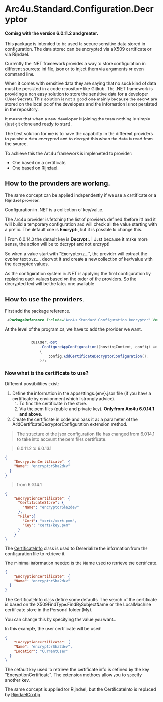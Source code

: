 # Arc4u.Standard.Configuration.Decryptor

#### Coming with the version 6.0.11.2 and greater.

This package is intended to be used to secure sensitive data stored in configuration. The data stored can be encrypted via a X509 certificate or via Rijndael.

Currently the .NET framework provides a way to store configuration in different sources: ini file, json or to inject them via arguments or even command line.

When it comes with sensitive data they are saying that no such kind of data must be persisted in a code repository like Github. The .NET framework is providing a non easy solution to store the sensitive data for a developer (User Secret). This solution is not a good one mainly because the secret are stored on the local pc of the developers and the information is not persisted in the repository.

It means that when a new developer is joining the team nothing is simple (just git clone and ready to start).

The best solution for me is to have the capability in the different providers to persist a data encrypted and to decrypt this when the data is read from the source. 

To achieve this the Arc4u framework is implemeted to provider:
- One based on a certificate.
- One based on Rijndael.

## How to the providers are working.

The same concept can be applied independently if we use a certificate or a Rijndael provider.

Configuration in .NET is a collection of key/value.

The Arc4u provider is fetching the list of providers defined (before it) and it will build a temporary configuration and will check all the value starting with a prefix. The default one is **Encrypt:**, but it is possble to change this.

| From 6.0.14.3 the default key is **Decrypt:**.
| Just because it make more sense, the action will be to decrypt and not encrypt!

So when a value start with "Encrypt:xyz...", the provider will extract the cypher text xyz..., decrypt it and create a new collection of key/value with the decrypted values.

As the configuration system in .NET is applying the final configuration by replacing each values based on the order of the providers. So the decrypted text will be the lates one available

## How to use the providers.

First add the package reference.

```xml
 <PackageReference Include="Arc4u.Standard.Configuration.Decryptor" Version="6.0.11.2" />
```

At the level of the program.cs, we have to add the provider we want.

```csharp

            builder.Host
                .ConfigureAppConfiguration((hostingContext, config) =>
                {
                    config.AddCertificateDecryptorConfiguration();
                });

```

### Now what is the certificate to use?

Different possibilities exist:
1) Define the information in the appsettings.{env}.json file (if you have a certificate by environment which I strongly advice).
   1) To find the certificate in the store.
   2) Via the pem files (public and private key). **Only from Arc4u 6.0.14.1 and above.**
2) Create the certificate in code and pass it as a parameter of the AddCertificateDecryptorConfiguration extension method.

> The structure of the json configuration file has changed from 6.0.14.1 to take into account the pem files certificate.

> 6.0.11.2 to 6.0.13.1
```json
{
    "EncryptionCertificate": {
    "Name": "encryptorSha2dev"
  }
}
```

> from 6.0.14.1 
```json
{
    "EncryptionCertificate": {
      "CertificateStore": {
        "Name": "encryptorSha2dev"
      },
      "File":{
        "Cert": "certs/cert.pem",
        "Key": "certs/key.pem"
      }
    }
}
```

The [CertificateInfo](https://github.com/GFlisch/Arc4u/blob/master/src/Arc4u.Standard/Security/CertificateInfo.cs) class is used to Deserialize the information from the configuration file to retrieve it.

The minimal information needed is the Name used to retrieve the certificate.

```json
{
    "EncryptionCertificate": {
    "Name": "encryptorSha2dev"
  }
}
```

The CertificateInfo class define some defaults. The search of the certificate is based on the X509FindType.FindBySubjectName on the LocalMachine certificate store in the Personal folder (My).

You can change this by specifying the value you want...

In this example, the user certificate will be used!
```json
{
    "EncryptionCertificate": {
    "Name": "encryptorSha2dev",
    "Location": "CurrentUser"
  }
}
```

The default key used to retrieve the certificate info is defined by the  key "EncryptionCertificate". The extension methods allow you to specify another key.

The same concept is applied for Rijndael, but the CertificateInfo is replaced by [RijndaelConfig](https://github.com/GFlisch/Arc4u/blob/master/src/Arc4u.Standard/Security/RijndaelConfig.cs).

